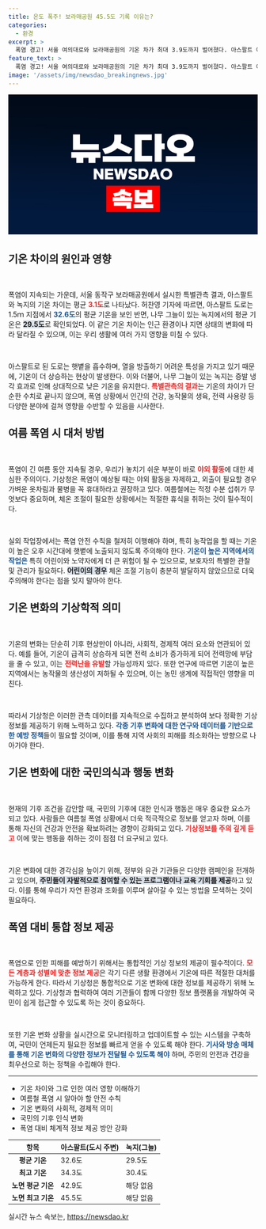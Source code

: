 ```yaml
---
title: 온도 폭주! 보라매공원 45.5도 기록 이유는?
categories:
  - 환경
excerpt: >
  폭염 경고! 서울 여의대로와 보라매공원의 기온 차가 최대 3.9도까지 벌어졌다. 아스팔트 아래 뜨거운 열기, 폭염 속 안전한 야외 활동법은? 지금 바로 확인하세요!
feature_text: >
  폭염 경고! 서울 여의대로와 보라매공원의 기온 차가 최대 3.9도까지 벌어졌다. 아스팔트 아래 뜨거운 열기, 폭염 속 안전한 야외 활동법은? 지금 바로 확인하세요!
image: '/assets/img/newsdao_breakingnews.jpg'
---
```


<p><img src="/assets/img/newsdao_breakingnews.jpg" alt="koreaapp 속보" /></p>

<h2 data-ke-size="size26">기온 차이의 원인과 영향</h2>

<p data-ke-size="size16">&nbsp;</p>

<p>폭염이 지속되는 가운데, 서울 동작구 보라매공원에서 실시한 특별관측 결과, 아스팔트와 녹지의 기온 차이는 평균 <b><span style="color: #ee2323;">3.1도</span></b>로 나타났다. 허찬영 기자에 따르면, 아스팔트 도로는 1.5ｍ 지점에서 <b><span style="color: #1a5490;">32.6도</span></b>의 평균 기온을 보인 반면, 나무 그늘이 있는 녹지에서의 평균 기온은 <b><span style="background-color: #21538527;">29.5도</span></b>로 확인되었다. 이 같은 기온 차이는 인근 환경이나 지면 상태의 변화에 따라 달라질 수 있으며, 이는 우리 생활에 여러 가지 영향을 미칠 수 있다.</p></p>

<p data-ke-size="size16">&nbsp;</p>

<p>아스팔트로 된 도로는 햇볕을 흡수하며, 열을 방출하기 어려운 특성을 가지고 있기 때문에, 기온이 더 상승하는 현상이 발생한다. 이와 더불어, 나무 그늘이 있는 녹지는 증발 냉각 효과로 인해 상대적으로 낮은 기온을 유지한다. <b><span style="color: #ee2323;">특별관측의 결과</span></b>는 기온의 차이가 단순한 수치로 끝나지 않으며, 폭염 상황에서 인간의 건강, 농작물의 생육, 전력 사용량 등 다양한 분야에 걸쳐 영향을 수반할 수 있음을 시사한다. </p>

<h2 data-ke-size="size26">여름 폭염 시 대처 방법</h2>

<p data-ke-size="size16">&nbsp;</p>

<p>폭염이 긴 여름 동안 지속될 경우, 우리가 놓치기 쉬운 부분이 바로 <b><span style="color: #ee2323;">야외 활동</span></b>에 대한 세심한 주의이다. 기상청은 폭염이 예상될 때는 야외 활동을 자제하고, 외출이 필요할 경우 가벼운 옷차림과 물병을 꼭 휴대하라고 권장하고 있다. 여름철에는 적정 수분 섭취가 무엇보다 중요하며, 체온 조절이 필요한 상황에서는 적절한 휴식을 취하는 것이 필수적이다.</p></p>

<p data-ke-size="size16">&nbsp;</p>

<p>실외 작업장에서는 폭염 안전 수칙을 철저히 이행해야 하며, 특히 농작업을 할 때는 기온이 높은 오후 시간대에 햇볕에 노출되지 않도록 주의해야 한다. <b><span style="color: #1a5490;">기온이 높은 지역에서의 작업은</span></b> 특히 어린이와 노약자에게 더 큰 위험이 될 수 있으므로, 보호자의 특별한 관찰 및 관리가 필요하다. <b><span style="background-color: #21538527;">어린이의 경우</span></b> 체온 조절 기능이 충분히 발달하지 않았으므로 더욱 주의해야 한다는 점을 잊지 말아야 한다. </p>

<h2 data-ke-size="size26">기온 변화의 기상학적 의미</h2>

<p data-ke-size="size16">&nbsp;</p>

<p>기온의 변화는 단순히 기후 현상만이 아니라, 사회적, 경제적 여러 요소와 연관되어 있다. 예를 들어, 기온이 급격히 상승하게 되면 전력 소비가 증가하게 되어 전력망에 부담을 줄 수 있고, 이는 <b><span style="color: #ee2323;">전력난을 유발</span></b>할 가능성까지 있다. 또한 연구에 따르면 기온이 높은 지역에서는 농작물의 생산성이 저하될 수 있으며, 이는 농민 생계에 직접적인 영향을 미친다.</p></p>

<p data-ke-size="size16">&nbsp;</p>

<p>따라서 기상청은 이러한 관측 데이터를 지속적으로 수집하고 분석하여 보다 정확한 기상 정보를 제공하기 위해 노력하고 있다. <b><span style="color: #1a5490;">각종 기후 변화에 대한 연구와 데이터를 기반으로 한 예방 정책</span></b>들이 필요할 것이며, 이를 통해 지역 사회의 피해를 최소화하는 방향으로 나아가야 한다. </p>

<h2 data-ke-size="size26">기온 변화에 대한 국민의식과 행동 변화</h2>

<p data-ke-size="size16">&nbsp;</p>

<p>현재의 기후 조건을 감안할 때, 국민의 기후에 대한 인식과 행동은 매우 중요한 요소가 되고 있다. 사람들은 여름철 폭염 상황에서 더욱 적극적으로 정보를 얻고자 하며, 이를 통해 자신의 건강과 안전을 확보하려는 경향이 강화되고 있다. <b><span style="color: #ee2323;">기상정보를 주의 깊게 듣고</span></b> 이에 맞는 행동을 취하는 것이 점점 더 요구되고 있다.</p></p>

<p data-ke-size="size16">&nbsp;</p>

<p>기온 변화에 대한 경각심을 높이기 위해, 정부와 유관 기관들은 다양한 캠페인을 전개하고 있으며, <b><span style="background-color: #21538527;">주민들이 자발적으로 참여할 수 있는 프로그램이나 교육 기회를 제공</span></b>하고 있다. 이를 통해 우리가 자연 환경과 조화를 이루며 살아갈 수 있는 방법을 모색하는 것이 필요하다. </p>

<h2 data-ke-size="size26">폭염 대비 통합 정보 제공</h2>

<p data-ke-size="size16">&nbsp;</p>

<p>폭염으로 인한 피해를 예방하기 위해서는 통합적인 기상 정보의 제공이 필수적이다. <b><span style="color: #ee2323;">모든 계층과 성별에 맞춘 정보 제공</span></b>은 각기 다른 생활 환경에서 기온에 따른 적절한 대처를 가능하게 한다. 따라서 기상청은 통합적으로 기온 변화에 대한 정보를 제공하기 위해 노력하고 있다. 기상청과 협력하여 여러 기관들이 함께 다양한 정보 플랫폼을 개발하여 국민이 쉽게 접근할 수 있도록 하는 것이 중요하다.</p></p>

<p data-ke-size="size16">&nbsp;</p>

<p>또한 기온 변화 상황을 실시간으로 모니터링하고 업데이트할 수 있는 시스템을 구축하여, 국민이 언제든지 필요한 정보를 빠르게 얻을 수 있도록 해야 한다. <b><span style="color: #1a5490;">기사와 방송 매체를 통해 기온 변화의 다양한 정보가 전달될 수 있도록 해야</span></b> 하며, 주민의 안전과 건강을 최우선으로 하는 정책을 수립해야 한다. </p>

<hr>

<ul>
  <li>기온 차이와 그로 인한 여러 영향 이해하기</li>
  <li>여름철 폭염 시 알아야 할 안전 수칙</li>
  <li>기온 변화의 사회적, 경제적 의미</li>
  <li>국민의 기후 인식 변화</li>
  <li>폭염 대비 체계적 정보 제공 방안 강화</li>
</ul>

<table>
  <thead>
    <tr>
      <th>항목</th>
      <th>아스팔트(도시 주변)</th>
      <th>녹지(그늘)</th>
    </tr>
  </thead>
  <tbody>
    <tr>
      <td style="text-align: center; height: 17px;"><b>평균 기온</b></td>
      <td>32.6도</td>
      <td>29.5도</td>
    </tr>
    <tr>
      <td style="text-align: center; height: 17px;"><b>최고 기온</b></td>
      <td>34.3도</td>
      <td>30.4도</td>
    </tr>
    <tr>
      <td style="text-align: center; height: 17px;"><b>노면 평균 기온</b></td>
      <td>42.9도</td>
      <td>해당 없음</td>
    </tr>
    <tr>
      <td style="text-align: center; height: 17px;"><b>노면 최고 기온</b></td>
      <td>45.5도</td>
      <td>해당 없음</td>
    </tr>
  </tbody>
</table>
실시간 뉴스 속보는, <a href="https://newsdao.kr" rel="dofollow">https://newsdao.kr</a>


